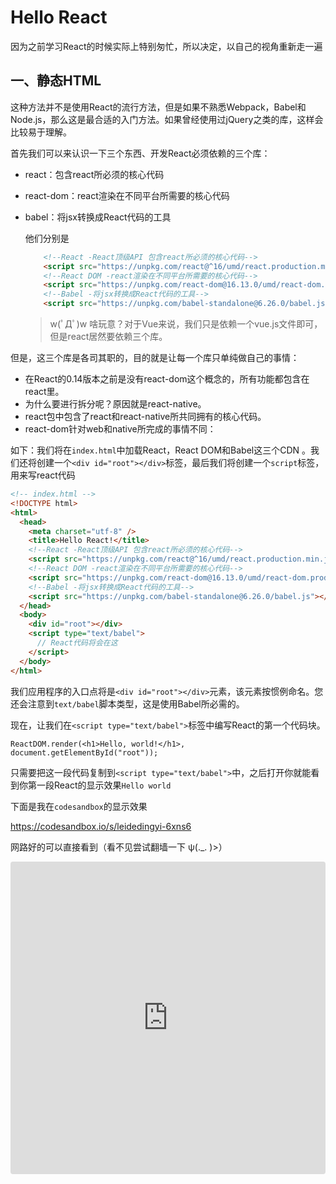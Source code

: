 # Hello React

因为之前学习React的时候实际上特别匆忙，所以决定，以自己的视角重新走一遍

## 一、静态HTML

这种方法并不是使用React的流行方法，但是如果不熟悉Webpack，Babel和Node.js，那么这是最合适的入门方法。如果曾经使用过jQuery之类的库，这样会比较易于理解。

首先我们可以来认识一下三个东西、开发React必须依赖的三个库：

- react：包含react所必须的核心代码

- react-dom：react渲染在不同平台所需要的核心代码

- babel：将jsx转换成React代码的工具

  他们分别是

  ``` html
      <!--React -React顶级API 包含react所必须的核心代码-->
      <script src="https://unpkg.com/react@^16/umd/react.production.min.js"></script>
      <!--React DOM -react渲染在不同平台所需要的核心代码-->
      <script src="https://unpkg.com/react-dom@16.13.0/umd/react-dom.production.min.js"></script>
      <!--Babel -将jsx转换成React代码的工具-->
      <script src="https://unpkg.com/babel-standalone@6.26.0/babel.js"></script>
  ```

  > w(ﾟДﾟ)w 啥玩意？对于Vue来说，我们只是依赖一个vue.js文件即可，但是react居然要依赖三个库。

但是，这三个库是各司其职的，目的就是让每一个库只单纯做自己的事情：

- 在React的0.14版本之前是没有react-dom这个概念的，所有功能都包含在react里。
- 为什么要进行拆分呢？原因就是react-native。
- react包中包含了react和react-native所共同拥有的核心代码。
- react-dom针对web和native所完成的事情不同：

如下：我们将在`index.html`中加载React，React DOM和Babel这三个CDN 。我们还将创建一个`<div id="root"></div>`标签，最后我们将创建一个`script`标签，用来写react代码

``` html
<!-- index.html -->
<!DOCTYPE html>
<html>
  <head>
    <meta charset="utf-8" />
    <title>Hello React!</title>
    <!--React -React顶级API 包含react所必须的核心代码-->
    <script src="https://unpkg.com/react@^16/umd/react.production.min.js"></script>
    <!--React DOM -react渲染在不同平台所需要的核心代码-->
    <script src="https://unpkg.com/react-dom@16.13.0/umd/react-dom.production.min.js"></script>
    <!--Babel -将jsx转换成React代码的工具-->
    <script src="https://unpkg.com/babel-standalone@6.26.0/babel.js"></script>
  </head>
  <body>
    <div id="root"></div>
    <script type="text/babel">
      // React代码将会在这
    </script>
  </body>
</html>
```

我们应用程序的入口点将是`<div id="root"></div>`元素，该元素按惯例命名。您还会注意到`text/babel`脚本类型，这是使用Babel所必需的。

现在，让我们在`<script type="text/babel">`标签中编写React的第一个代码块。

``` react
ReactDOM.render(<h1>Hello, world!</h1>, document.getElementById("root"));
```

只需要把这一段代码复制到`<script type="text/babel">`中，之后打开你就能看到你第一段React的显示效果`Hello world`

下面是我在`codesandbox`的显示效果

https://codesandbox.io/s/leidedingyi-6xns6

网路好的可以直接看到（看不见尝试翻墙一下 ψ(._. )>）

<iframe src="https://codesandbox.io/embed/stack-react-1fs9x?fontsize=14&hidenavigation=1&moduleview=1&theme=dark"
     style="width:100%; height:500px; border:0; border-radius: 4px; overflow:hidden;"
     title="Stack-React"
     allow="accelerometer; ambient-light-sensor; camera; encrypted-media; geolocation; gyroscope; hid; microphone; midi; payment; usb; vr; xr-spatial-tracking"
     sandbox="allow-forms allow-modals allow-popups allow-presentation allow-same-origin allow-scripts"
   ></iframe>